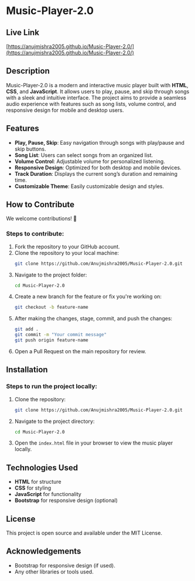 # Music-Player-2.0

## Live Link
[https://anujmishra2005.github.io/Music-Player-2.0/](https://anujmishra2005.github.io/Music-Player-2.0/)

## Description
Music-Player-2.0 is a modern and interactive music player built with **HTML**, **CSS**, and **JavaScript**. It allows users to play, pause, and skip through songs with a sleek and intuitive interface. The project aims to provide a seamless audio experience with features such as song lists, volume control, and responsive design for mobile and desktop users.

## Features
- **Play, Pause, Skip**: Easy navigation through songs with play/pause and skip buttons.
- **Song List**: Users can select songs from an organized list.
- **Volume Control**: Adjustable volume for personalized listening.
- **Responsive Design**: Optimized for both desktop and mobile devices.
- **Track Duration**: Displays the current song’s duration and remaining time.
- **Customizable Theme**: Easily customizable design and styles.

## How to Contribute
We welcome contributions! 🤝

### Steps to contribute:
1. Fork the repository to your GitHub account.
2. Clone the repository to your local machine:
    ```bash
    git clone https://github.com/Anujmishra2005/Music-Player-2.0.git
    ```
3. Navigate to the project folder:
    ```bash
    cd Music-Player-2.0
    ```
4. Create a new branch for the feature or fix you're working on:
    ```bash
    git checkout -b feature-name
    ```
5. After making the changes, stage, commit, and push the changes:
    ```bash
    git add .
    git commit -m "Your commit message"
    git push origin feature-name
    ```
6. Open a Pull Request on the main repository for review.

## Installation

### Steps to run the project locally:
1. Clone the repository:
    ```bash
    git clone https://github.com/Anujmishra2005/Music-Player-2.0.git
    ```
2. Navigate to the project directory:
    ```bash
    cd Music-Player-2.0
    ```
3. Open the `index.html` file in your browser to view the music player locally.

## Technologies Used
- **HTML** for structure
- **CSS** for styling
- **JavaScript** for functionality
- **Bootstrap** for responsive design (optional)

## License
This project is open source and available under the MIT License.

## Acknowledgements
- Bootstrap for responsive design (if used).
- Any other libraries or tools used.

